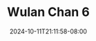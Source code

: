 --- 
title: "Wulan Chan 6"
description: "streaming   Wulan Chan 6 telegram full vidio new"
date: 2024-10-11T21:11:58-08:00
file_code: "sh85j8occo7n"
draft: false
cover: "vc4jf26gux5ffn3h.jpg"
tags: ["Wulan", "Chan", "bokep-indo", "bokep-viral", "bokep-ig"]
length: 8
fld_id: "1483180"
foldername: "Aul chan wulan"
categories: ["Aul chan wulan"]
views: 0
---